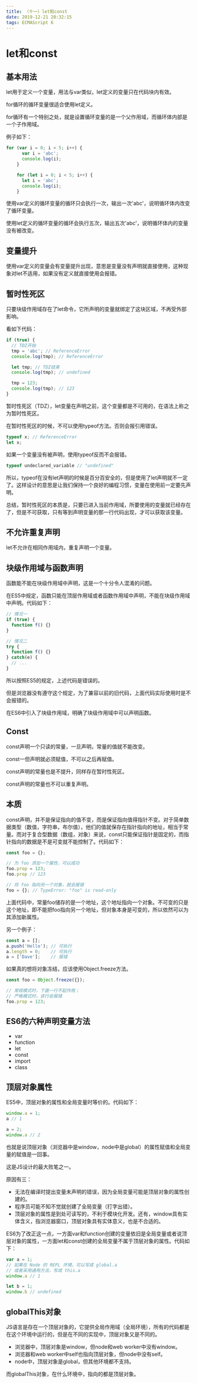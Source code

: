 ```yaml
---
title: （十一）let和const
date: 2019-12-21 20:32:15
tags: ECMAScript 6
---
```

# let和const

## 基本用法

let用于定义一个变量，用法与var类似，let定义的变量只在代码块内有效。

for循环的循环变量很适合使用let定义。

for循环有一个特别之处，就是设置循环变量的是一个父作用域，而循环体内部是一个子作用域。

例子如下：

```js
for (var i = 0; i < 5; i++) {
      var i = 'abc';
      console.log(i);
    }

    for (let i = 0; i < 5; i++) {
      let i = 'abc';
      console.log(i);
    }
```

使用var定义的循环变量的循环只会执行一次，输出一次'abc'，说明循环体内改变了循环变量。

使用let定义的循环变量的循环会执行五次，输出五次'abc'，说明循环体内的变量没有被改变。

## 变量提升

使用var定义的变量会有变量提升出现，意思是变量没有声明就直接使用，这种现象对let不适用，如果没有定义就直接使用会报错。

## 暂时性死区

只要块级作用域存在了let命令，它所声明的变量就绑定了这块区域，不再受外部影响。

看如下代码：

```js
if (true) {
  // TDZ开始
  tmp = 'abc'; // ReferenceError
  console.log(tmp); // ReferenceError

  let tmp; // TDZ结束
  console.log(tmp); // undefined

  tmp = 123;
  console.log(tmp); // 123
}
```

暂时性死区（TDZ），let变量在声明之前，这个变量都是不可用的，在语法上称之为暂时性死区。

在暂时性死区的时候，不可以使用typeof方法。否则会报引用错误。

```js
typeof x; // ReferenceError
let x;
```

如果一个变量没有被声明，使用typeof反而不会报错。

```js
typeof undeclared_variable // "undefined"
```

所以，typeof在没有let声明的时候是百分百安全的，但是使用了let声明就不一定了。这样设计的意思是让我们保持一个良好的编程习惯，变量在使用前一定要先声明。

总结，暂时性死区的本质是，只要已进入当前作用域，所要使用的变量就已经存在了，但是不可获取，只有等到声明变量的那一行代码出现，才可以获取该变量。

## 不允许重复声明

let不允许在相同作用域内，重复声明一个变量。

## 块级作用域与函数声明

函数能不能在块级作用域中声明，这是一个十分令人混淆的问题。

在ES5中规定，函数只能在顶层作用域或者函数作用域中声明，不能在块级作用域中声明。代码如下：

```js
// 情况一
if (true) {
  function f() {}
}

// 情况二
try {
  function f() {}
} catch(e) {
  // ...
}
```

所以按照ES5的规定，上述代码是错误的。

但是浏览器没有遵守这个规定，为了兼容以前的旧代码，上面代码实际使用时是不会报错的。

在ES6中引入了块级作用域，明确了块级作用域中可以声明函数。

## Const

const声明一个只读的常量，一旦声明，常量的值就不能改变。

const一但声明就必须赋值，不可以之后再赋值。

const声明的常量也是不提升，同样存在暂时性死区。

const声明的常量也不可以重复声明。

## 本质

const声明，并不是保证指向的值不变，而是保证指向值得指针不变。对于简单数据类型（数值，字符串，布尔值），他们的值就保存在指针指向的地址，相当于常量。而对于复合型数据（数组，对象）来说，const只能保证指针是固定的，而指针指向的数据是不是可变就不能控制了。代码如下：

```js
const foo = {};

// 为 foo 添加一个属性，可以成功
foo.prop = 123;
foo.prop // 123

// 将 foo 指向另一个对象，就会报错
foo = {}; // TypeError: "foo" is read-only
```

上面代码中，常量foo储存的是一个地址，这个地址指向一个对象。不可变的只是这个地址，即不能把foo指向另一个地址，但对象本身是可变的，所以依然可以为其添加新属性。

另一个例子：

```js
const a = [];
a.push('Hello'); // 可执行
a.length = 0;    // 可执行
a = ['Dave'];    // 报错
```

如果真的想将对象冻结，应该使用Object.freeze方法。

```js
const foo = Object.freeze({});

// 常规模式时，下面一行不起作用；
// 严格模式时，该行会报错
foo.prop = 123;
```

## ES6的六种声明变量方法

+ var
+ function
+ let
+ const
+ import
+ class

## 顶层对象属性

ES5中，顶层对象的属性和全局变量时等价的。代码如下：

```js
window.a = 1;
a // 1

a = 2;
window.a // 2
```

也就是说顶层对象（浏览器中是window，node中是global）的属性赋值和全局变量的赋值是一回事。

这是JS设计的最大败笔之一。

原因有三：

+ 无法在编译时提出变量未声明的错误，因为全局变量可能是顶层对象的属性创建的。
+ 程序员可能不知不觉就创建了全局变量（打字出错）。
+ 顶层对象的属性是到处可读写的，不利于模块化开发。还有，window具有实体含义，指浏览器窗口，顶层对象具有实体意义，也是不合适的。

ES6为了改正这一点，一方面var和function创建的变量依旧是全局变量或者说顶层对象的属性，一方面let和const创建的全局变量不属于顶层对象的属性。代码如下：

```js
var a = 1;
// 如果在 Node 的 REPL 环境，可以写成 global.a
// 或者采用通用方法，写成 this.a
window.a // 1

let b = 1;
window.b // undefined
```

## globalThis对象

JS语言是存在一个顶层对象的，它提供全局作用域（全局环境），所有的代码都是在这个环境中运行的，但是在不同的实现中，顶层对象又是不同的。

+ 浏览器中，顶层对象是window，但node和web worker中没有window。
+ 浏览器和web worker中self也指向顶层对象，但node中没有self。
+ node中，顶层对象是global，但其他环境都不支持。

而globalThis对象，在什么环境中，指向的都是顶层对象。

